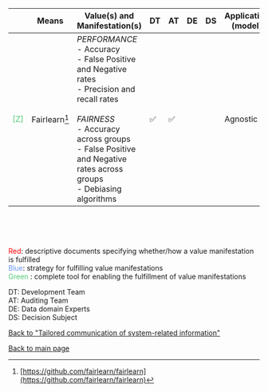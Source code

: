 |       | Means  | Value(s) and Manifestation(s)| DT|AT | DE | DS | Application (model) | Approach | Visual elements | Additional details
| ----------- |  --------------------------- | ---------------  |------------------------------|-------------| ----------------------|----------------------|----------------------------|--------------------|------------------------|--------------------------------- |
<span style="color:#50C878">[Z]</span> | Fairlearn[^23] |*PERFORMANCE*<br> - Accuracy<br>- False Positive and Negative rates<br> - Precision and recall rates<br><br> *FAIRNESS* <br> - Accuracy across groups <br> - False Positive and Negative rates across groups<br> - Debiasing algorithms  | ✅| ✅| | | Agnostic| |- Bar charts <br> - Pie charts  | 


<br>
<br>
<br>

<span style="color:red">Red</span>: descriptive documents specifying whether/how a value manifestation is fulfilled<br>
<span style="color:#6495ED">Blue</span>: strategy for fulfilling value manifestations<br>
<span style="color:#50C878">Green</span> : complete tool for enabling the fulfillment of value manifestations <br>

DT: Development Team <br>
AT: Auditing Team <br>
DE: Data domain Experts <br>
DS: Decision Subject<br>

[^23]: [https://github.com/fairlearn/fairlearn](https://github.com/fairlearn/fairlearn)

[Back to "Tailored communication of system-related information"](../Table3A.md)

[Back to main page](../index.md)